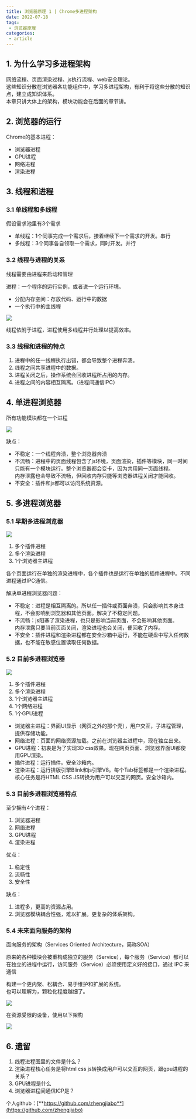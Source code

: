 ```yaml
---
title: 浏览器原理 1 | Chrome多进程架构
date: 2022-07-18
tags:
 - 浏览器原理
categories: 
 - article
---
```



## 1. 为什么学习多进程架构
网络流程、页面渲染过程、js执行流程、web安全理论。       
这些知识分散在浏览器各功能组件中，学习多进程架构，有利于将这些分散的知识点，建立成知识体系。     
本章只讲大体上的架构，模块功能会在后面的章节讲。



## 2. 浏览器的运行
Chrome的基本进程：
- 浏览器进程
- GPU进程
- 网络进程
- 渲染进程



## 3. 线程和进程
### 3.1 单线程和多线程
假设需求池里有3个需求     
- 单线程：1个同事完成一个需求后，接着继续下一个需求的开发。串行    
- 多线程：3个同事各自领取一个需求，同时开发。并行


### 3.2 线程与进程的关系
线程需要由进程来启动和管理     

进程：一个程序的运行实例，或者说一个运行环境。
- 分配内存空间：存放代码、运行中的数据
- 一个执行中的主线程

![](./220718/1.png '')    

线程依附于进程，进程使用多线程并行处理以提高效率。


### 3.3 线程和进程的特点
1. 进程中的任一线程执行出错，都会导致整个进程奔溃。
2. 线程之间共享进程中的数据。
3. 进程关闭之后，操作系统会回收进程所占用的内存。
4. 进程之间的内容相互隔离。（进程间通信IPC）



## 4. 单进程浏览器
所有功能模块都在一个进程

![](./220718/2.png '')    

缺点：
- 不稳定：一个线程奔溃，整个浏览器奔溃
- 不流畅：进程中的页面线程包含了js环境，页面渲染，插件等模块，同一时间只能有一个模块运行。整个浏览器都会变卡，因为共用同一页面线程。    
内存泄露也会导致不流畅，但回收内存只能等浏览器进程关闭才能回收。
- 不安全：插件和js都可以访问系统资源。



## 5. 多进程浏览器
### 5.1 早期多进程浏览器

![](./220718/3.png '')    

1. 多个插件进程
2. 多个渲染进程
3. 1个浏览器主进程

各个页面运行在单独的渲染进程中，各个插件也是运行在单独的插件进程中。不同进程通过IPC通信。

解决单进程浏览器问题：
- 不稳定：进程是相互隔离的。所以任一插件或页面奔溃，只会影响其本身进程，不会影响到浏览器和其他页面。解决了不稳定问题。
- 不流畅：js阻塞了渲染进程，也只是影响当前页面，不会影响其他页面。    
内存泄露只要当前页面关闭，渲染进程也会关闭，便回收了内存。
- 不安全：插件进程和渲染进程都在安全沙箱中运行，不能在硬盘中写入任何数据，也不能在敏感位置读取任何数据。


### 5.2 目前多进程浏览器

![](./220718/4.png '')    

1. 多个插件进程
2. 多个渲染进程
3. 1个浏览器主进程
4. 1个网络进程
5. 1个GPU进程

- 浏览器主进程：界面UI显示（网页之外的那个壳），用户交互，子进程管理，提供存储功能。
- 网络进程：页面的网络资源加载。之前在浏览器主进程中，现在独立出来。
- GPU进程：初衷是为了实现3D css效果。现在网页页面、浏览器界面UI都使用GPU渲染。
- 插件进程：运行插件。安全沙箱内。
- 渲染进程：运行排版引擎Blink和js引擎V8。每个Tab标签都是一个渲染进程。核心任务是将HTML CSS JS转换为用户可以交互的网页。安全沙箱内。


### 5.3 目前多进程浏览器特点
至少拥有4个进程：
1. 浏览器进程
2. 网络进程
3. GPU进程
4. 渲染进程

优点：
1. 稳定性
2. 流畅性
3. 安全性

缺点：
1. 进程多，更高的资源占用。
2. 浏览器模块耦合性强，难以扩展。更复杂的体系架构。


### 5.4 未来面向服务的架构
面向服务的架构（Services Oriented Architecture，简称SOA）     

原来的各种模块会被重构成独立的服务（Service），每个服务（Service）都可以在独立的进程中运行，访问服务（Service）必须使用定义好的接口，通过 IPC 来通信      

构建一个更内聚、松耦合、易于维护和扩展的系统。      
也可以理解为，颗粒化程度越细了。     

![](./220718/5.png '')    

在资源受限的设备，使用以下架构    

![](./220718/6.png '')    




## 6. 遗留
1. 线程进程图里的文件是什么？
2. 渲染进程核心任务是将html css js转换成用户可以交互的网页，跟gpu进程的关系？
3. GPU进程是什么
4. 浏览器进程间通信ICP是？


个人github：[**https://github.com/zhengjiabo**](https://github.com/zhengjiabo) 